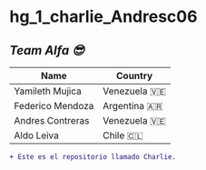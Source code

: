 # hg_1_charlie_Andresc06

## *Team Alfa  😎*

|  **Name** | **Country**   |
| ------------ | ------------ |
|  Yamileth Mujica | Venezuela 🇻🇪  |
|  Federico Mendoza |  Argentina  🇦🇷 |
|  Andres Contreras | Venezuela  🇻🇪 |
|  Aldo Leiva |  Chile  🇨🇱 |

```diff
+ Este es el repositorio llamado Charlie.
 ```
